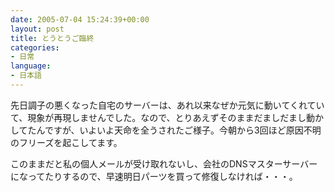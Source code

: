 ```yaml
---
date: 2005-07-04 15:24:39+00:00
layout: post
title: とうとうご臨終
categories:
- 日常
language:
- 日本語
---
```


先日調子の悪くなった自宅のサーバーは、あれ以来なぜか元気に動いてくれていて、現象が再現しませんでした。なので、とりあえずそのままだましだまし動かしてたんですが、いよいよ天命を全うされたご様子。今朝から3回ほど原因不明のフリーズを起こしてます。

このままだと私の個人メールが受け取れないし、会社のDNSマスターサーバーになってたりするので、早速明日パーツを買って修復しなければ・・・。
